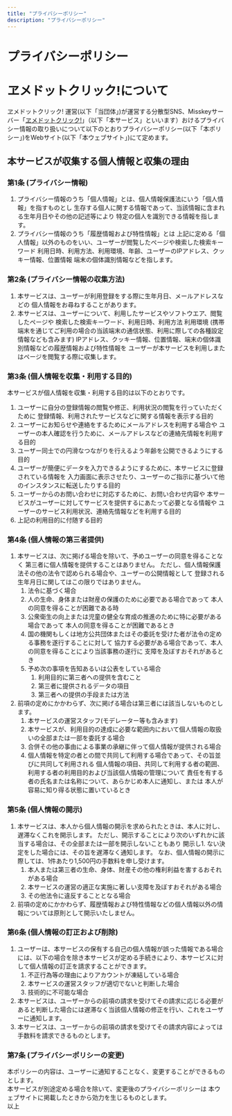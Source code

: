 ```yaml
---
title: "プライバシーポリシー"
description: "プライバシーポリシー"
---
```

# プライバシーポリシー
# ヱメドットクリック!について
ヱメドットクリック! 運営(以下「当団体」)が運営する分散型SNS、Misskeyサーバー「[ヱメドットクリック!](https://misskey.emesan.click)」（以下「本サービス」といいます）おけるプライバシー情報の取り扱いについて以下のとおりプライバシーポリシー(以下「本ポリシー」)をWebサイト(以下「本ウェブサイト」)にて定めます。
## 本サービスが収集する個人情報と収集の理由
### 第1条 (プライバシー情報)
1. プライバシー情報のうち「個人情報」とは、個人情報保護法にいう「個人情報」を指すものとし 生存する個人に関する情報であって、当該情報に含まれる生年月日やその他の記述等により 特定の個人を識別できる情報を指します。
2. プライバシー情報のうち「履歴情報および特性情報」とは 上記に定める「個人情報」以外のものをいい、ユーザーが閲覧したページや検索した検索キーワード 利用日時、利用方法、利用環境、年齢、ユーザーのIPアドレス、クッキー情報、位置情報 端末の個体識別情報などを指します。
### 第2条 (プライバシー情報の収集方法)
1. 本サービスは、ユーザーが利用登録をする際に生年月日、メールアドレスなどの 個人情報をお尋ねすることがあります。  
2. 本サービスは、ユーザーについて、利用したサービスやソフトウエア、閲覧したページや 検索した検索キーワード、利用日時、利用方法 利用環境 (携帯端末を通じてご利用の場合の当該端末の通信状態、利用に際しての各種設定情報なども含みます) IPアドレス、クッキー情報、位置情報、端末の個体識別情報などの履歴情報および特性情報を ユーザーが本サービスを利用しまたはページを閲覧する際に収集します。
### 第3条 (個人情報を収集・利用する目的)
本サービスが個人情報を収集・利用する目的は以下のとおりです。  

1. ユーザーに自分の登録情報の閲覧や修正、利用状況の閲覧を行っていただくために 登録情報、利用されたサービスなどに関する情報を表示する目的
2. ユーザーにお知らせや連絡をするためにメールアドレスを利用する場合や ユーザーの本人確認を行うために、メールアドレスなどの連絡先情報を利用する目的
3. ユーザー同士での円滑なつながりを行えるよう年齢を公開できるようにする目的
4. ユーザーが簡便にデータを入力できるようにするために、本サービスに登録されている情報を 入力画面に表示させたり、ユーザーのご指示に基づいて他のインスタンスに転送したりする目的
5. ユーザーからのお問い合わせに対応するために、お問い合わせ内容や 本サービスがユーザーに対してサービスを提供するにあたって必要となる情報や ユーザーのサービス利用状況、連絡先情報などを利用する目的
6. 上記の利用目的に付随する目的
### 第4条 (個人情報の第三者提供)
1. 本サービスは、次に掲げる場合を除いて、予めユーザーの同意を得ることなく 第三者に個人情報を提供することはありません。 ただし、個人情報保護法その他の法令で認められる場合や、ユーザーの公開情報として 登録される生年月日に関してはこの限りではありません。
   1. 法令に基づく場合
   2. 人の生命、身体または財産の保護のために必要である場合であって 本人の同意を得ることが困難である時
   3. 公衆衛生の向上または児童の健全な育成の推進のために特に必要がある場合であって 本人の同意を得ることが困難であるとき
   4. 国の機関もしくは地方公共団体またはその委託を受けた者が法令の定める事務を遂行することに対して 協力する必要がある場合であって、本人の同意を得ることにより当該事務の遂行に 支障を及ぼすおそれがあるとき
   5. 予め次の事項を告知あるいは公表をしている場合
      1. 利用目的に第三者への提供を含むこと
      2. 第三者に提供されるデータの項目
      3. 第三者への提供の手段または方法
2. 前項の定めにかかわらず、次に掲げる場合は第三者には該当しないものとします。
    1. 本サービスの運営スタッフ(モデレーター等も含みます)
    2. 本サービスが、利用目的の達成に必要な範囲内において個人情報の取扱いの全部または一部を委託する場合
    3. 合併その他の事由による事業の承継に伴って個人情報が提供される場合
    4. 個人情報を特定の者との間で共同して利用する場合であって、その旨並びに共同して利用される 個人情報の項目、共同して利用する者の範囲、利用する者の利用目的および当該個人情報の管理について 責任を有する者の氏名または名称について、あらかじめ本人に通知し、または 本人が容易に知り得る状態に置いているとき
### 第5条 (個人情報の開示)
1. 本サービスは、本人から個人情報の開示を求められたときは、本人に対し、遅滞なくこれを開示します。 ただし、開示することにより次のいずれかに該当する場合は、その全部または一部を開示しないこともあり 開示し1. ない決定をした場合には、その旨を遅滞なく通知します。 なお、個人情報の開示に際しては、1件あたり1,500円の手数料を申し受けます。
   1. 本人または第三者の生命、身体、財産その他の権利利益を害するおそれがある場合
   2. 本サービスの運営の適正な実施に著しい支障を及ぼすおそれがある場合
   3. その他法令に違反することとなる場合
2. 前項の定めにかかわらず、履歴情報および特性情報などの個人情報以外の情報については原則として開示いたしません。
### 第6条 (個人情報の訂正および削除)
1. ユーザーは、本サービスの保有する自己の個人情報が誤った情報である場合には、以下の場合を除き本サービスが定める手続きにより、本サービスに対して個人情報の訂正を請求することができます。
   1. 不正行為等の理由によりアカウントが凍結している場合
   2. 本サービスの運営スタッフが適切でないと判断した場合
   3. 技術的に不可能な場合
2. 本サービスは、ユーザーからの前項の請求を受けてその請求に応じる必要があると判断した場合には遅滞なく当該個人情報の修正を行い、これをユーザーに通知します。
3. 本サービスは、ユーザーからの前項の請求を受けてその請求内容によっては手数料を請求できるものとします。
### 第7条 (プライバシーポリシーの変更)
本ポリシーの内容は、ユーザーに通知することなく、変更することができるものとします。  
本サービスが別途定める場合を除いて、変更後のプライバシーポリシーは 本ウェブサイトに掲載したときから効力を生じるものとします。  
以上